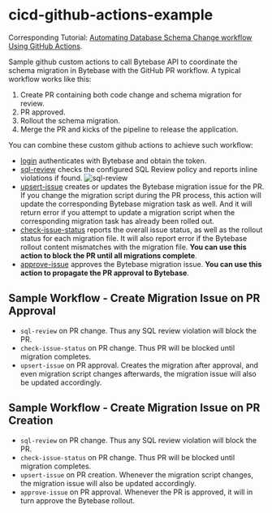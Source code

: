 # cicd-github-actions-example

Corresponding Tutorial: [Automating Database Schema Change workflow Using GitHub Actions](https://www.bytebase.com/docs/tutorials/github-ci/).

Sample github custom actions to call Bytebase API to coordinate the schema migration in Bytebase with the GitHub PR workflow. A typical workflow works like this:

1. Create PR containing both code change and schema migration for review.
1. PR approved.
1. Rollout the schema migration.
1. Merge the PR and kicks of the pipeline to release the application.

You can combine these custom github actions to achieve such workflow:

- [login](https://github.com/bytebase/github-action-example/tree/main/.github/actions/login)
  authenticates with Bytebase and obtain the token.
- [sql-review](https://github.com/bytebase/github-action-example/tree/main/.github/actions/sql-review)
  checks the configured SQL Review policy and reports inline violations if found.
  ![sql-review](https://raw.githubusercontent.com/bytebase/github-action-example/main/assets/step1-create-migration-script-pr.webp)
- [upsert-issue](https://github.com/bytebase/github-action-example/tree/main/.github/actions/upsert-issue) creates or updates the Bytebase migration issue for the PR. If you change the migration script during the PR process, this action will update the corresponding Bytebase migration task as well. And it will return error if you attempt to update a migration script when the corresponding migration task has already been rolled out.
- [check-issue-status](https://github.com/bytebase/github-action-example/tree/main/.github/actions/check-issue-status) reports the overall issue status, as well as the rollout status for each
  migration file. It will also report error if the Bytebase rollout content mismatches with the migration file. **You can use this action to block the PR until all migrations complete**.
- [approve-issue](https://github.com/bytebase/github-action-example/tree/main/.github/actions/approve-issue) approves the Bytebase migration issue. **You can use this action to propagate the PR approval to Bytebase**.

## Sample Workflow - Create Migration Issue on PR Approval

- `sql-review` on PR change. Thus any SQL review violation will block the PR.
- `check-issue-status` on PR change. Thus PR will be blocked until migration completes.
- `upsert-issue` on PR approval. Creates the migration after approval, and even migration
  script changes afterwards, the migration issue will also be updated accordingly.

## Sample Workflow - Create Migration Issue on PR Creation

- `sql-review` on PR change. Thus any SQL review violation will block the PR.
- `check-issue-status` on PR change. Thus PR will be blocked until migration completes.
- `upsert-issue` on PR creation. Whenever the migration script changes, the migration issue will also be updated accordingly.
- `approve-issue` on PR approval. Whenever the PR is approved, it will in turn approve
  the Bytebase rollout.
